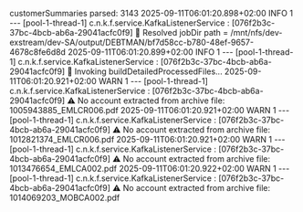 customerSummaries parsed: 3143
2025-09-11T06:01:20.898+02:00  INFO 1 --- [pool-1-thread-1] c.n.k.f.service.KafkaListenerService     : [076f2b3c-37bc-4bcb-ab6a-29041acfc0f9] 📂 Resolved jobDir path = /mnt/nfs/dev-exstream/dev-SA/output/DEBTMAN/bf7d58cc-b780-48ef-9657-4678c8fe6d8d
2025-09-11T06:01:20.899+02:00  INFO 1 --- [pool-1-thread-1] c.n.k.f.service.KafkaListenerService     : [076f2b3c-37bc-4bcb-ab6a-29041acfc0f9] 🔄 Invoking buildDetailedProcessedFiles...
2025-09-11T06:01:20.921+02:00  WARN 1 --- [pool-1-thread-1] c.n.k.f.service.KafkaListenerService     : [076f2b3c-37bc-4bcb-ab6a-29041acfc0f9] ⚠️ No account extracted from archive file: 1005943885_EMLCR006.pdf
2025-09-11T06:01:20.921+02:00  WARN 1 --- [pool-1-thread-1] c.n.k.f.service.KafkaListenerService     : [076f2b3c-37bc-4bcb-ab6a-29041acfc0f9] ⚠️ No account extracted from archive file: 1012821374_EMLCR006.pdf
2025-09-11T06:01:20.921+02:00  WARN 1 --- [pool-1-thread-1] c.n.k.f.service.KafkaListenerService     : [076f2b3c-37bc-4bcb-ab6a-29041acfc0f9] ⚠️ No account extracted from archive file: 1013476654_EMLCA002.pdf
2025-09-11T06:01:20.922+02:00  WARN 1 --- [pool-1-thread-1] c.n.k.f.service.KafkaListenerService     : [076f2b3c-37bc-4bcb-ab6a-29041acfc0f9] ⚠️ No account extracted from archive file: 1014069203_MOBCA002.pdf

